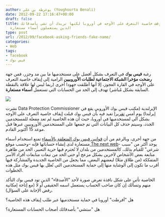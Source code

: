 ```yaml
---
author: يوغرطة بن علي (Youghourta Benali)
date: 2012-09-22 17:16:47+00:00
draft: false
title: فيس بوك توقف خاصية التعرف على الأوجه في أوروبا لكنها تريدك أن تشي بأصدقائك
  الذين يستعملون أسماء مستعارة
type: post
url: /2012/09/facebook-asking-friends-fake-name/
categories:
- Web
tags:
- facebook
- فيس بوك
---
```


رغبة **فيس بوك** في التعرف بشكل أفضل على مستخدميها ما بين مد وجزر، فمن جهة **رضخت مؤخرا الشبكة الاجتماعية لطلبات الأوروبيين** الرامية إلى إيقاف خاصية التعرف على الأوجه في القارة العجوز، إلا أنها أطلقت جهودا أخرى (ربما ليس لها علاقة بالنقطة السابقة بشكل مُباشر) تهدف إلى الحد من الحسابات التي تستعمل **أسماء مستعارة**.




[![](http://www.it-scoop.com/wp-content/uploads/2012/09/facebook-real-name-survey.jpg)
](http://www.it-scoop.com/wp-content/uploads/2012/09/facebook-real-name-survey.jpg)




نشرت Data Protection Commissioner الإيرلندية (مكتب فيس بوك الأوروبي يقع في إيرلندا) يوم أمس [تقريرا](http://dataprotection.ie/documents/press/Facebook_Ireland_Audit_Review_Report_21_Sept_2012.pdf) تفيد فيه بأن فيس بوك قبلت إيقاف خاصية التعرف على الأوجه بشكل آلي لمستخدميها في أوروبا، حيث أن هذه الخاصية لم تعد مفعلة للمستخدمين الجدد، وسيتم حذف كل البيانات التي تم جمعها على المستخدمين الأوروبيين عبرها قبل موعد 15 أكتوبر القادم.




من جهة أخرى، وبالرغم من أن [قوانين فيس بوك المتعلقة بالأسماء](https://www.facebook.com/help/?page=258984010787183) تمنع استخدام أسماء مستعارة لدى إنشاء حساباتها فإنه –وحسب موقع[ The next web](http://thenextweb.com/facebook/2012/09/21/facebook-now-wants-snitch-friends-arent-using-real-name)- يوجد أكثر من "سبب شرعي" للقيام بذلك، كالمستخدمين من بلدان لا تُحترم فيها حرية التعبير، الحد من ظاهرة متابعة بعض الأشخاص لآخرين بشكل مزعج أو حتى الحد من تبعات متابعات أفراد الأسر المتفككة (من طلاق مثلا) لبعضهم البعض، مما يجعل من الخاصية الجديدة والمشاركة فيها أقرب ما تكون إلى الوشاية منها إلى حماية المستخدمين التي تُعلل بها فيس بوك مثل هذه الخطوات.




الخاصية تأتي على شكل نافذة تعرض صورة لأحد "الأصدقاء" الذين تود فيس بوك التأكد منهم وتسألك إن كان صاحب الحساب يستعمل اسمه الحقيقي أو لا (مع إتاحة إمكانية رفض الإجابة على السؤال).




هل "أفرطت" أوروبا في حماية مستخدميها عبر طلب إيقاف هذه الخاصية؟




هل "ستشي" بأصدقائك أصحاب الحسابات المستعارة؟
